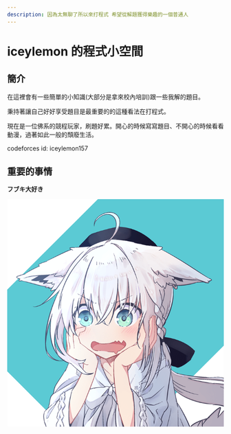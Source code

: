 ```yaml
---
description: 因為太無聊了所以來打程式 希望從解題獲得樂趣的一個普通人
---
```


# iceylemon 的程式小空間

## 簡介

在這裡會有一些簡單的小知識\(大部分是拿來校內培訓\)跟一些我解的題目。

秉持著讓自己好好享受題目是最重要的的這種看法在打程式。

現在是一位佛系的競程玩家，刷題好累。開心的時候寫寫題目、不開心的時候看看動漫，過著如此一般的頹廢生活。

codeforces id: iceylemon157

## 重要的事情

**フブキ大好き**

![](.gitbook/assets/0004809421_b.png)




